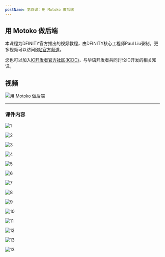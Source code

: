 ```yaml
---
postName: 第四课：用 Motoko 做后端
---
```


## 用 Motoko 做后端

本课程为DFINITY官方推出的视频教程，由DFINITY核心工程师Paul Liu录制。更多视频可以访问[B站官方频道](https://space.bilibili.com/1746673807)。

您也可以加入[IC开发者官方社区(ICDC)](https://t.me/+VdtEpjp34AQ2OWJl)，与华语开发者共同讨论IC开发的相关知识。

## 视频

[![用 Motoko 做后端](/Course/introductory_course/L4/L4.png)](https://www.bilibili.com/video/BV123411G7rn?share_source=copy_web)

---

### 课件内容

![1](/Course/introductory_course/L4/Page1.jpg)

![2](/Course/introductory_course/L4/Page2.jpg)

![3](/Course/introductory_course/L4/Page3.jpg)

![4](/Course/introductory_course/L4/Page4.jpg)

![5](/Course/introductory_course/L4/Page5.jpg)

![6](/Course/introductory_course/L4/Page6.jpg)

![7](/Course/introductory_course/L4/Page7.jpg)

![8](/Course/introductory_course/L4/Page8.jpg)

![9](/Course/introductory_course/L4/Page9.jpg)

![10](/Course/introductory_course/L4/Page10.jpg)

![11](/Course/introductory_course/L4/Page11.jpg)

![12](/Course/introductory_course/L4/Page12.jpg)

![13](/Course/introductory_course/L4/Page13.jpg)

![13](/Course/introductory_course/L4/Page14.jpg)
